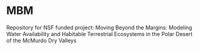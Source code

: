 # MBM
Repository for NSF funded project: Moving Beyond the Margins: Modeling Water Availability and Habitable Terrestrial Ecosystems in the Polar Desert of the McMurdo Dry Valleys
